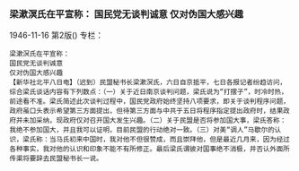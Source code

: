 ### 梁漱溟氏在平宣称：  国民党无谈判诚意  仅对伪国大感兴趣

1946-11-16
第2版()
专栏：

    梁漱溟氏在平宣称：
    国民党无谈判诚意
    仅对伪国大感兴趣
    【新华社北平八日电】（迟到）民盟秘书长梁漱溟氏，六日自京抵平，七日各报记者纷趋访问，综合梁氏谈话内容有下列数点：（一）关于近日南京谈判问题，梁氏说为“打摆子”，时冷时热，前途看不准。梁氏简述此次谈判过程中，国民党政府始终坚持八项要求，即关于谈判程序问题，政府虽口头表示希望第三方面提出，但待第三方面与中共于五日将程序指定提出政府时，结果政府并未加采纳，现政府仅对召开国大发生兴趣。（二）关于民盟是否将参加国大事，梁氏答称：我绝不参加国大，并且我可以证明，目前民盟的行动绝对一致。（三）对美“调人”马歇尔的认识，梁氏称：当马氏初来中国时，我对他不但很赞成，而且崇拜他，但是最近几月来，因为经过各种事实，我对他的认识和印象不能不有所修正。最后梁氏谓彼对国事绝不消极，并否认外面所传渠将要辞去民盟秘书长一说。

